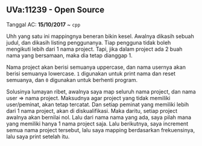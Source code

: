 ## UVa:11239 - Open Source
Tanggal AC: **15/10/2017** ~ `cpp`

Uhh yang satu ini mappingnya beneran bikin kesel. Awalnya dikasih sebuah judul, dan dikasih listing penggunanya. Tiap pengguna tidak boleh mengikuti lebih dari 1 nama project. Tapi, jika dalam project ada 2 buah nama yang bersamaan, maka dia tetap dianggap 1.

Nama project akan berisi semuanya uppercase, dan nama usernya akan berisi semuanya lowercase. `1` digunakan untuk print nama dan reset semuanya, dan `0` digunakan untuk berhenti program.

Solusinya lumayan ribet, awalnya saya map seluruh nama project, dan nama user => nama project. Maksudnya agar project yang tidak memiliki user/peminat, akan tetap tercatat. Dan setiap peminat yang memiliki lebih dari 1 nama project, akan di diskualifikasi. Maka daritu, setiap project awalnya akan bernilai nol. Lalu dari nama nama yang ada, saya pilah mana yang memiliki hanya 1 nama project saja. Lalu berikutnya, saya increment semua nama project tersebut, lalu saya mapping berdasarkan frekuensinya, lalu saya print setelah itu.
